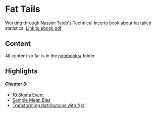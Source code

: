 # Fat Tails
Working through Nassim Taleb's Technical Incerto book about fat tailed statistics. [Link to ebook pdf](https://researchers.one/articles/statistical-consequences-of-fat-tails-real-world-preasymptotics-epistemology-and-applications/5f52699d36a3e45f17ae7e36)

## Content
All content so far is in the [notebooks/](./notebooks) folder.

## Highlights
#### Chapter 3:
* [10 Sigma Event](./notebooks/Notebook-04%20-%20Sympy%2010%20Sigma%20Event.ipynb)
* [Sample Mean Bias](./notebooks/Notebook-07%20-%20Pareto%20Sample%20Mean%20Distribution.ipynb)
* [Transforming distributions with f(x)](./notebooks/Notebook-10%20-%20Convex%20Transformation%20-%20pdf%20manipulation.ipynb)
